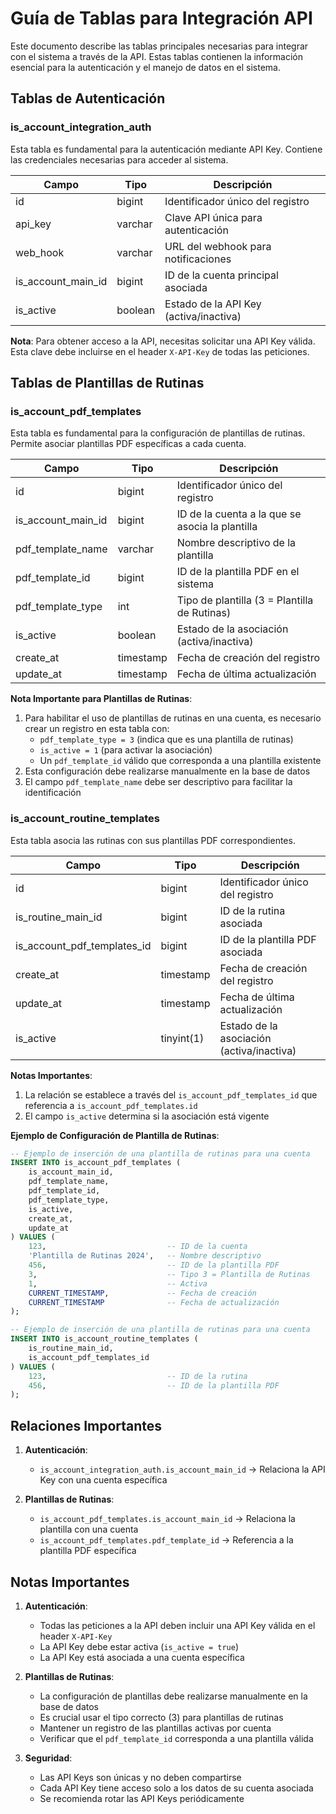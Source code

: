 # Guía de Tablas para Integración API

Este documento describe las tablas principales necesarias para integrar con el sistema a través de la API. Estas tablas contienen la información esencial para la autenticación y el manejo de datos en el sistema.

## Tablas de Autenticación

### is_account_integration_auth
Esta tabla es fundamental para la autenticación mediante API Key. Contiene las credenciales necesarias para acceder al sistema.

| Campo | Tipo | Descripción |
|-------|------|-------------|
| id | bigint | Identificador único del registro |
| api_key | varchar | Clave API única para autenticación |
| web_hook | varchar | URL del webhook para notificaciones |
| is_account_main_id | bigint | ID de la cuenta principal asociada |
| is_active | boolean | Estado de la API Key (activa/inactiva) |

**Nota**: Para obtener acceso a la API, necesitas solicitar una API Key válida. Esta clave debe incluirse en el header `X-API-Key` de todas las peticiones.

## Tablas de Plantillas de Rutinas

### is_account_pdf_templates
Esta tabla es fundamental para la configuración de plantillas de rutinas. Permite asociar plantillas PDF específicas a cada cuenta.

| Campo | Tipo | Descripción |
|-------|------|-------------|
| id | bigint | Identificador único del registro |
| is_account_main_id | bigint | ID de la cuenta a la que se asocia la plantilla |
| pdf_template_name | varchar | Nombre descriptivo de la plantilla |
| pdf_template_id | bigint | ID de la plantilla PDF en el sistema |
| pdf_template_type | int | Tipo de plantilla (3 = Plantilla de Rutinas) |
| is_active | boolean | Estado de la asociación (activa/inactiva) |
| create_at | timestamp | Fecha de creación del registro |
| update_at | timestamp | Fecha de última actualización |

**Nota Importante para Plantillas de Rutinas**:
1. Para habilitar el uso de plantillas de rutinas en una cuenta, es necesario crear un registro en esta tabla con:
   - `pdf_template_type = 3` (indica que es una plantilla de rutinas)
   - `is_active = 1` (para activar la asociación)
   - Un `pdf_template_id` válido que corresponda a una plantilla existente
2. Esta configuración debe realizarse manualmente en la base de datos
3. El campo `pdf_template_name` debe ser descriptivo para facilitar la identificación

### is_account_routine_templates
Esta tabla asocia las rutinas con sus plantillas PDF correspondientes.

| Campo | Tipo | Descripción |
|-------|------|-------------|
| id | bigint | Identificador único del registro |
| is_routine_main_id | bigint | ID de la rutina asociada |
| is_account_pdf_templates_id | bigint | ID de la plantilla PDF asociada |
| create_at | timestamp | Fecha de creación del registro |
| update_at | timestamp | Fecha de última actualización |
| is_active | tinyint(1) | Estado de la asociación (activa/inactiva) |

**Notas Importantes**:
1. La relación se establece a través del `is_account_pdf_templates_id` que referencia a `is_account_pdf_templates.id`
2. El campo `is_active` determina si la asociación está vigente

**Ejemplo de Configuración de Plantilla de Rutinas**:

```sql
-- Ejemplo de inserción de una plantilla de rutinas para una cuenta
INSERT INTO is_account_pdf_templates (
    is_account_main_id,
    pdf_template_name,
    pdf_template_id,
    pdf_template_type,
    is_active,
    create_at,
    update_at
) VALUES (
    123,                           -- ID de la cuenta
    'Plantilla de Rutinas 2024',   -- Nombre descriptivo
    456,                           -- ID de la plantilla PDF
    3,                             -- Tipo 3 = Plantilla de Rutinas
    1,                             -- Activa
    CURRENT_TIMESTAMP,             -- Fecha de creación
    CURRENT_TIMESTAMP              -- Fecha de actualización
);
```

```sql
-- Ejemplo de inserción de una plantilla de rutinas para una cuenta
INSERT INTO is_account_routine_templates (
    is_routine_main_id,
    is_account_pdf_templates_id
) VALUES (
    123,                           -- ID de la rutina
    456,                           -- ID de la plantilla PDF
);
```


## Relaciones Importantes

1. **Autenticación**:
   - `is_account_integration_auth.is_account_main_id` → Relaciona la API Key con una cuenta específica

2. **Plantillas de Rutinas**:
   - `is_account_pdf_templates.is_account_main_id` → Relaciona la plantilla con una cuenta
   - `is_account_pdf_templates.pdf_template_id` → Referencia a la plantilla PDF específica

## Notas Importantes

1. **Autenticación**:
   - Todas las peticiones a la API deben incluir una API Key válida en el header `X-API-Key`
   - La API Key debe estar activa (`is_active = true`)
   - La API Key está asociada a una cuenta específica

2. **Plantillas de Rutinas**:
   - La configuración de plantillas debe realizarse manualmente en la base de datos
   - Es crucial usar el tipo correcto (3) para plantillas de rutinas
   - Mantener un registro de las plantillas activas por cuenta
   - Verificar que el `pdf_template_id` corresponda a una plantilla válida

3. **Seguridad**:
   - Las API Keys son únicas y no deben compartirse
   - Cada API Key tiene acceso solo a los datos de su cuenta asociada
   - Se recomienda rotar las API Keys periódicamente











